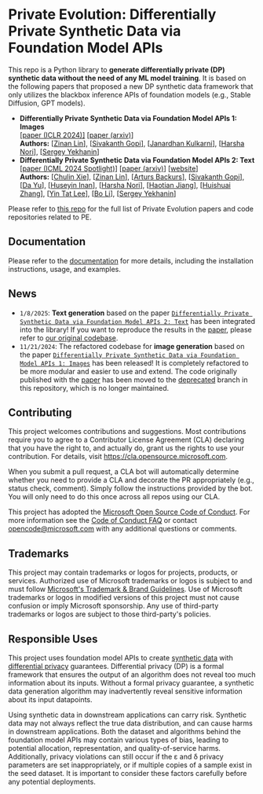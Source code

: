 # Private Evolution: Differentially Private Synthetic Data via Foundation Model APIs

This repo is a Python library to **generate differentially private (DP) synthetic data without the need of any ML model training**. It is based on the following papers that proposed a new DP synthetic data framework that only utilizes the blackbox inference APIs of foundation models (e.g., Stable Diffusion, GPT models).

* **Differentially Private Synthetic Data via Foundation Model APIs 1: Images**  
    [[paper (ICLR 2024)]](https://openreview.net/forum?id=YEhQs8POIo) [[paper (arxiv)](https://arxiv.org/abs/2305.15560)]  
    **Authors:** [[Zinan Lin](https://zinanlin.me/)], [[Sivakanth Gopi](https://www.microsoft.com/en-us/research/people/sigopi/)], [[Janardhan Kulkarni](https://www.microsoft.com/en-us/research/people/jakul/)], [[Harsha Nori](https://www.microsoft.com/en-us/research/people/hanori/)], [[Sergey Yekhanin](http://www.yekhanin.org/)]
* **Differentially Private Synthetic Data via Foundation Model APIs 2: Text**  
    [[paper (ICML 2024 Spotlight)]](https://proceedings.mlr.press/v235/xie24g.html) [[paper (arxiv)](https://arxiv.org/abs/2403.01749)] [[website](https://alphapav.github.io/augpe-dpapitext)]  
    **Authors:** [[Chulin Xie](https://alphapav.github.io/)], [[Zinan Lin](https://zinanlin.me/)], [[Arturs Backurs](https://www.mit.edu/~backurs/)], [[Sivakanth Gopi](https://www.microsoft.com/en-us/research/people/sigopi/)], [[Da Yu](https://dayu11.github.io/)], [[Huseyin Inan](https://www.microsoft.com/en-us/research/people/huinan/)], [[Harsha Nori](https://www.microsoft.com/en-us/research/people/hanori/)], [[Haotian Jiang](https://jhtdavid96.wixsite.com/jianghaotian)], [[Huishuai Zhang](https://huishuai-git.github.io/)], [[Yin Tat Lee](https://yintat.com/)], [[Bo Li](https://aisecure.github.io/)], [[Sergey Yekhanin](http://www.yekhanin.org/)]

Please refer to [this repo](https://github.com/fjxmlzn/private-evolution-papers) for the full list of Private Evolution papers and code repositories related to PE.

## Documentation
Please refer to the [documentation](https://microsoft.github.io/DPSDA/) for more details, including the installation instructions, usage, and examples.

## News

* `1/8/2025`: **Text generation** based on the paper [`Differentially Private Synthetic Data via Foundation Model APIs 2: Text`](https://arxiv.org/abs/2403.01749) has been integrated into the library! If you want to reproduce the results in the [paper](https://arxiv.org/abs/2403.01749), please refer to [our original codebase](https://github.com/AI-secure/aug-pe).
* `11/21/2024`: The refactored codebase for **image generation** based on the paper [`Differentially Private Synthetic Data via Foundation Model APIs 1: Images`](https://arxiv.org/abs/2305.15560) has been released! It is completely refactored to be more modular and easier to use and extend. The code originally published with the [paper](https://arxiv.org/abs/2305.15560) has been moved to the [deprecated](https://github.com/microsoft/DPSDA/tree/deprecated) branch in this repository, which is no longer maintained.

## Contributing

This project welcomes contributions and suggestions.  Most contributions require you to agree to a
Contributor License Agreement (CLA) declaring that you have the right to, and actually do, grant us
the rights to use your contribution. For details, visit https://cla.opensource.microsoft.com.

When you submit a pull request, a CLA bot will automatically determine whether you need to provide
a CLA and decorate the PR appropriately (e.g., status check, comment). Simply follow the instructions
provided by the bot. You will only need to do this once across all repos using our CLA.

This project has adopted the [Microsoft Open Source Code of Conduct](https://opensource.microsoft.com/codeofconduct/).
For more information see the [Code of Conduct FAQ](https://opensource.microsoft.com/codeofconduct/faq/) or
contact [opencode@microsoft.com](mailto:opencode@microsoft.com) with any additional questions or comments.

## Trademarks

This project may contain trademarks or logos for projects, products, or services. Authorized use of Microsoft 
trademarks or logos is subject to and must follow 
[Microsoft's Trademark & Brand Guidelines](https://www.microsoft.com/en-us/legal/intellectualproperty/trademarks/usage/general).
Use of Microsoft trademarks or logos in modified versions of this project must not cause confusion or imply Microsoft sponsorship.
Any use of third-party trademarks or logos are subject to those third-party's policies.

## Responsible Uses

This project uses foundation model APIs to create [synthetic data](https://en.wikipedia.org/wiki/Synthetic_data) with [differential privacy](https://en.wikipedia.org/wiki/Differential_privacy) guarantees. Differential privacy (DP) is a formal framework that ensures the output of an algorithm does not reveal too much information about its inputs. Without a formal privacy guarantee, a synthetic data generation algorithm may inadvertently reveal sensitive information about its input datapoints.

Using synthetic data in downstream applications can carry risk. Synthetic data may not always reflect the true data distribution, and can cause harms in downstream applications. Both the dataset and algorithms behind the foundation model APIs may contain various types of bias, leading to potential allocation, representation, and quality-of-service harms. Additionally, privacy violations can still occur if the ε and δ privacy parameters are set inappropriately, or if multiple copies of a sample exist in the seed dataset. It is important to consider these factors carefully before any potential deployments.  
